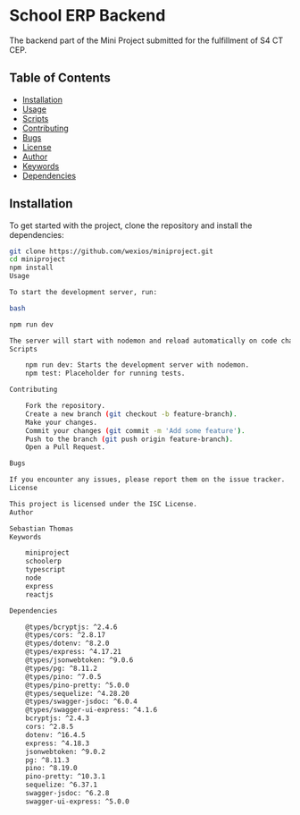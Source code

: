 # School ERP Backend

The backend part of the Mini Project submitted for the fulfillment of S4 CT CEP.

## Table of Contents

- [Installation](#installation)
- [Usage](#usage)
- [Scripts](#scripts)
- [Contributing](#contributing)
- [Bugs](#bugs)
- [License](#license)
- [Author](#author)
- [Keywords](#keywords)
- [Dependencies](#dependencies)

## Installation

To get started with the project, clone the repository and install the dependencies:

```bash
git clone https://github.com/wexios/miniproject.git
cd miniproject
npm install
Usage

To start the development server, run:

bash

npm run dev

The server will start with nodemon and reload automatically on code changes.
Scripts

    npm run dev: Starts the development server with nodemon.
    npm test: Placeholder for running tests.

Contributing

    Fork the repository.
    Create a new branch (git checkout -b feature-branch).
    Make your changes.
    Commit your changes (git commit -m 'Add some feature').
    Push to the branch (git push origin feature-branch).
    Open a Pull Request.

Bugs

If you encounter any issues, please report them on the issue tracker.
License

This project is licensed under the ISC License.
Author

Sebastian Thomas
Keywords

    miniproject
    schoolerp
    typescript
    node
    express
    reactjs

Dependencies

    @types/bcryptjs: ^2.4.6
    @types/cors: ^2.8.17
    @types/dotenv: ^8.2.0
    @types/express: ^4.17.21
    @types/jsonwebtoken: ^9.0.6
    @types/pg: ^8.11.2
    @types/pino: ^7.0.5
    @types/pino-pretty: ^5.0.0
    @types/sequelize: ^4.28.20
    @types/swagger-jsdoc: ^6.0.4
    @types/swagger-ui-express: ^4.1.6
    bcryptjs: ^2.4.3
    cors: ^2.8.5
    dotenv: ^16.4.5
    express: ^4.18.3
    jsonwebtoken: ^9.0.2
    pg: ^8.11.3
    pino: ^8.19.0
    pino-pretty: ^10.3.1
    sequelize: ^6.37.1
    swagger-jsdoc: ^6.2.8
    swagger-ui-express: ^5.0.0

